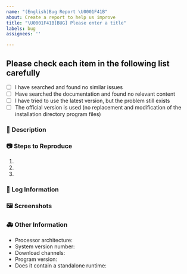 ```yaml
---
name: "(English)Bug Report \U0001F41B"
about: Create a report to help us improve
title: "\U0001F41B[BUG] Please enter a title"
labels: bug
assignees: ''

---
```


## Please check each item in the following list carefully
- [ ] I have searched and found no similar issues
- [ ] Have searched the documentation and found no relevant content
- [ ] I have tried to use the latest version, but the problem still exists
- [ ] The official version is used (no replacement and modification of the installation directory program files)

<!--
Before posting, try searching Issues to see if your issue has already been raised.
Describe the bug in detail so that everyone can understand it, please be sure that what you are posting is a bug, if you are not sure, please post a Question
Don't forget to fill in the title, which should be a short description of the problem
-->

### 🐛 Description
<!--
Describe the problem in detail
-->


### 📷 Steps to Reproduce

<!--
Clearly describe the reproduction steps so that others can see the problem
Ensure that the above steps are 100% reproducible on most devices, if possible, to pinpoint the cause of the problem
-->
1. 
2. 
3. 

### 📄 Log Information
<!--

```
- Path to the folder where the log files are located
    - Microsoft Store ```%USERPROFILE%\AppData\Local\Packages\4651ED44255E.47979655102CE_k6txddmbb6c52\LocalCache\Logs```
    - Windows ```\Logs``` or ```%Tmp%\Steam++\Logs```
    - macOS ```~/Library/Caches/Steam++/Logs```
    - Linux ```$XDG_CACHE_HOME/Steam++/Logs``` or ```$HOME/.cache/Steam++/Logs```
    - Android ```/data/data/net.steampp.app/cache/Logs```
Your log content
```

-->

### 🖼 Screenshots

<!--
Screenshots can be posted here
-->


### 🚑 Other Information
- Processor architecture: <!-- x64 / x86 / arm64 -->
- System version number: <!-- example Windows 10.19042.844(see winver) / macOS Monterey 12 / Ubuntu 20.04.2 LTS -->
- Download channels: <!-- Microsoft Store / Official Website / Github / AppStore / xx netdisk -->
- Program version: <!-- 2.8.4 -->
- Does it contain a standalone runtime: <!-- with_runtime or without fde in the file name -->